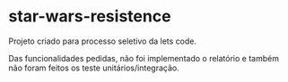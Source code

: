 # star-wars-resistence

Projeto criado para processo seletivo da lets code.

Das funcionalidades pedidas, não foi implementado o relatório e também não foram feitos os teste unitários/integração.
